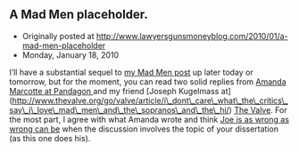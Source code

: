 ## A Mad Men placeholder.

 * Originally posted at http://www.lawyersgunsmoneyblog.com/2010/01/a-mad-men-placeholder
 * Monday, January 18, 2010

I’ll have a substantial sequel to [my 
Mad Men 
post](http://lefarkins.blogspot.com/2010/01/don-draper-as-unraptured-emma-bovary.html) up later today or tomorrow, but for the moment, you can read two solid replies from [Amanda Marcotte at 
Pandagon
](http://pandagon.net/index.php/site/comments/how\_scientific\_is\_marketing/) and my friend [Joseph Kugelmass at] (http://www.thevalve.org/go/valve/article/i\_dont\_care\_what\_the\_critics\_say\_i\_love\_mad\_men\_and\_the\_sopranos\_and\_the\_hi/)
[The Valve](http://www.thevalve.org/go/valve/article/i\_dont\_care\_what\_the\_critics\_say\_i\_love\_mad\_men\_and\_the\_sopranos\_and\_the\_hi/).
  For the most part, I agree with what Amanda wrote and think [Joe is as wrong as wrong can be](http://www.thevalve.org/go/valve/article/i\_dont\_care\_what\_the\_critics\_say\_i\_love\_mad\_men\_and\_the\_sopranos\_and\_the\_hi/#27239) when the discussion involves the topic of your dissertation (as this one does his).